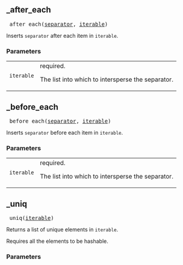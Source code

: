 ## _after_each

<pre>
_after_each(<a href="#_after_each-separator">separator</a>, <a href="#_after_each-iterable">iterable</a>)
</pre>

Inserts `separator` after each item in `iterable`.

### Parameters

<table class="params-table">
  <colgroup>
    <col class="col-param" />
    <col class="col-description" />
  </colgroup>
  <tbody>
    <tr id="_after_each-separator>
      <td><code>separator</code></td>
      <td>
        required.
        <p>
          The value to insert after each item in `iterable`.
        </p>
      </td>
    </tr>
    <tr id="_after_each-iterable>
      <td><code>iterable</code></td>
      <td>
        required.
        <p>
          The list into which to intersperse the separator.
        </p>
      </td>
    </tr>
  </tbody>
</table>


## _before_each

<pre>
_before_each(<a href="#_before_each-separator">separator</a>, <a href="#_before_each-iterable">iterable</a>)
</pre>

Inserts `separator` before each item in `iterable`.

### Parameters

<table class="params-table">
  <colgroup>
    <col class="col-param" />
    <col class="col-description" />
  </colgroup>
  <tbody>
    <tr id="_before_each-separator>
      <td><code>separator</code></td>
      <td>
        required.
        <p>
          The value to insert before each item in `iterable`.
        </p>
      </td>
    </tr>
    <tr id="_before_each-iterable>
      <td><code>iterable</code></td>
      <td>
        required.
        <p>
          The list into which to intersperse the separator.
        </p>
      </td>
    </tr>
  </tbody>
</table>


## _uniq

<pre>
_uniq(<a href="#_uniq-iterable">iterable</a>)
</pre>

Returns a list of unique elements in `iterable`.

Requires all the elements to be hashable.


### Parameters

<table class="params-table">
  <colgroup>
    <col class="col-param" />
    <col class="col-description" />
  </colgroup>
  <tbody>
    <tr id="_uniq-iterable>
      <td><code>iterable</code></td>
      <td>
        required.
        <p>
          An iterable to filter.
        </p>
      </td>
    </tr>
  </tbody>
</table>


